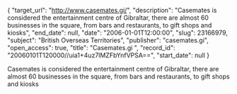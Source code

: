 {
  "target_url": "http://www.casemates.gi/", 
  "description": "Casemates is considered the entertainment centre of Gibraltar, there are almost 60 businesses in the square, from bars and restaurants, to gift shops and kiosks", 
  "end_date": null, 
  "date": "2006-01-01T12:00:00", 
  "slug": 23166979, 
  "subject": "British Overseas Territories", 
  "publisher": "casemates.gi", 
  "open_access": true, 
  "title": "Casemates.gi  ", 
  "record_id": "20060101T120000//uia1+4uz7lMZFbYnfVPSA==", 
  "start_date": null
}

Casemates is considered the entertainment centre of Gibraltar, there are almost 60 businesses in the square, from bars and restaurants, to gift shops and kiosks